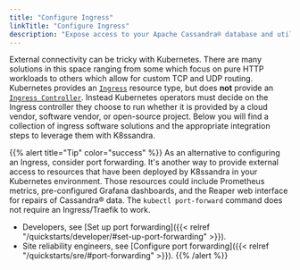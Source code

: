 ```yaml
---
title: "Configure Ingress"
linkTitle: "Configure Ingress"
description: "Expose access to your Apache Cassandra® database and utilities for monitoring and repair using a Kubernetes ingress"
---
```


External connectivity can be tricky with Kubernetes. There are many solutions in this space ranging from some which focus on pure HTTP workloads to others which allow for custom TCP and UDP routing. Kubernetes provides an [`Ingress`](https://kubernetes.io/docs/concepts/services-networking/ingress/) resource type, but does **not** provide an [`Ingress Controller`](https://kubernetes.io/docs/concepts/services-networking/ingress-controllers/). Instead Kubernetes operators must decide on the Ingress controller they choose to run whether it is provided by a cloud vendor, software vendor, or open-source project. Below you will find a collection of ingress software solutions and the appropriate integration steps to leverage them with K8ssandra.

{{% alert title="Tip" color="success" %}}
As an alternative to configuring an Ingress, consider port forwarding. It's another way to provide external access to  resources that have been deployed by K8ssandra in your Kubernetes environment. Those resources could include Prometheus metrics, pre-configured Grafana dashboards, and the Reaper web interface for repairs of Cassandra&reg; data. The `kubectl port-forward` command does not require an Ingress/Traefik to work. 

* Developers, see [Set up port forwarding]({{< relref "/quickstarts/developer/#set-up-port-forwarding" >}}).  
* Site reliability engineers, see [Configure port forwarding]({{< relref "/quickstarts/sre/#port-forwarding" >}}).
{{% /alert %}}
